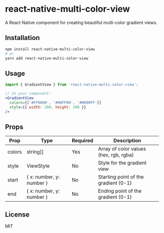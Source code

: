 # react-native-multi-color-view

A React Native component for creating beautiful multi-color gradient views.

## Installation

```bash
npm install react-native-multi-color-view
# or
yarn add react-native-multi-color-view
```

## Usage

```jsx
import { GradientView } from 'react-native-multi-color-view';

// In your component:
<GradientView
  colors={['#FF0000', '#00FF00', '#0000FF']}
  style={{ width: 200, height: 200 }}
/>
```

## Props

| Prop | Type | Required | Description |
|------|------|----------|-------------|
| colors | string[] | Yes | Array of color values (hex, rgb, rgba) |
| style | ViewStyle | No | Style for the gradient view |
| start | { x: number, y: number } | No | Starting point of the gradient (0-1) |
| end | { x: number, y: number } | No | Ending point of the gradient (0-1) |

## License

MIT 